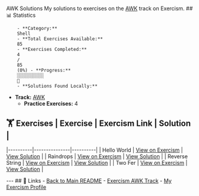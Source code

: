 #
AWK
Solutions My solutions to exercises on the [AWK](https://exercism.org/tracks/awk)
track on Exercism. ## 📊 Statistics

        - **Category:**
        Shell
        - **Total Exercises Available:**
        85
        - **Exercises Completed:**
        4
        /
        85
        (0%) - **Progress:**
        ░░░░░░░░░░
        🔴
        - **Solutions Found Locally:**
        
- **Track:** [AWK](https://exercism.org/tracks/awk)
    - **Practice Exercises:**
    4

## 🏋️ Exercises | Exercise | Exercism Link | Solution |
|----------|---------------|----------|
    |
    Hello World
    | [View on Exercism](https://exercism.org/tracks/awk/exercises/hello-world) | [View Solution](hello-world/README.md) |
    |
    Raindrops
    | [View on Exercism](https://exercism.org/tracks/awk/exercises/raindrops) | [View Solution](raindrops/README.md) |
    |
    Reverse String
    | [View on Exercism](https://exercism.org/tracks/awk/exercises/reverse-string) | [View Solution](reverse-string/README.md) |
    |
    Two Fer
    | [View on Exercism](https://exercism.org/tracks/awk/exercises/two-fer) | [View Solution](two-fer/README.md) |

--- ## 🔗 Links - [Back to Main README](../README.md) - [Exercism
AWK
Track](https://exercism.org/tracks/awk) - [My Exercism
Profile](https://exercism.org/profiles/princemuel)
